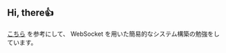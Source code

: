 ## Hi, there👍

[こちら](https://www.itinfra-solution.com/post/rust-realtime-chat) を参考にして、 WebSocket を用いた簡易的なシステム構築の勉強をしています。
